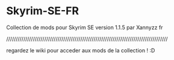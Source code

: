 # Skyrim-SE-FR
Collection de mods pour Skyrim SE
version 1.1.5 par Xannyzz 
fr

/////////////////////////////////////////////////////////////////////////////////////

regardez le wiki pour acceder aux mods de la collection ! :D
